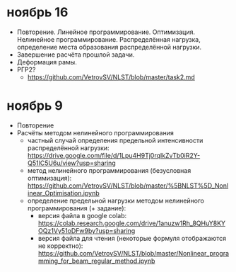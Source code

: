 # ноябрь 16
- Повторение. Линейное программирование. Оптимизация. Нелинейное программирование. Распределённая нагрузка, определение места образования распределённой нагрузки.
- Завершение расчёта прошлой задачи.
- Деформация рамы.
- РГР2?
   - https://github.com/VetrovSV/NLST/blob/master/task2.md

# ноябрь 9
- Повторение
- Расчёты методом нелинейного программирования
   - частный случай определения предельной интенсивности распределённой нагрузки: https://drive.google.com/file/d/1Lpu4H9Tj0rqIkZvTb0iR2Y-Q51lC5U6u/view?usp=sharing
   - метод нелинейного программирования (безусловная оптимизация): https://github.com/VetrovSV/NLST/blob/master/%5BNLST%5D_Nonlinear_Optimisation.ipynb
   - определение предельной нагрузки методом нелинейного программирования (+ задание): 
      - версия файла в google colab: https://colab.research.google.com/drive/1anuzw1Rh_8QHuY8KYOQz1Vy51oDFw9by?usp=sharing
      - версия файла для чтения (некоторые формуля отображаются не корректно): https://github.com/VetrovSV/NLST/blob/master/Nonlinear_programming_for_beam_regular_method.ipynb
